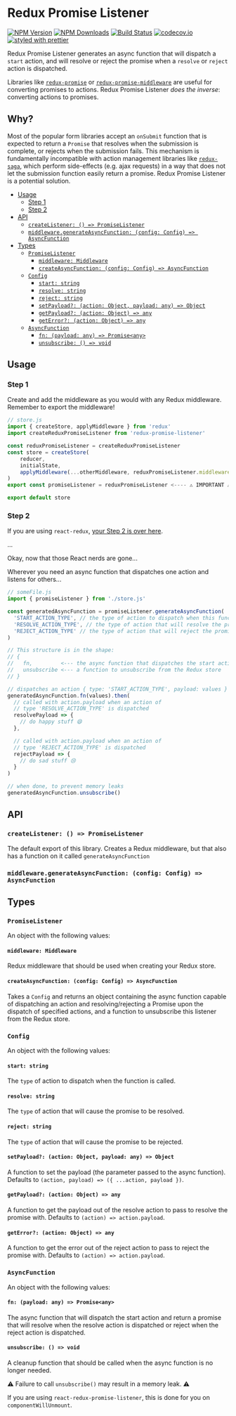 # Redux Promise Listener

[![NPM Version](https://img.shields.io/npm/v/redux-promise-listener.svg?style=flat)](https://www.npmjs.com/package/redux-promise-listener)
[![NPM Downloads](https://img.shields.io/npm/dm/redux-promise-listener.svg?style=flat)](https://npm-stat.com/charts.html?package=redux-promise-listener)
[![Build Status](https://travis-ci.org/erikras/redux-promise-listener.svg?branch=master)](https://travis-ci.org/erikras/redux-promise-listener)
[![codecov.io](https://codecov.io/gh/erikras/redux-promise-listener/branch/master/graph/badge.svg)](https://codecov.io/gh/erikras/redux-promise-listener)
[![styled with prettier](https://img.shields.io/badge/styled_with-prettier-ff69b4.svg)](https://github.com/prettier/prettier)

Redux Promise Listener generates an async function that will dispatch a `start` action, and will resolve or reject the promise when a `resolve` or `reject` action is dispatched.

Libraries like [`redux-promise`](https://github.com/redux-utilities/redux-promise) or [`redux-promise-middleware`](https://github.com/pburtchaell/redux-promise-middleware) are useful for converting promises to actions. Redux Promise Listener _does the inverse_: converting actions to promises.

## Why?

Most of the popular form libraries accept an `onSubmit` function that is expected to return a `Promise` that resolves when the submission is complete, or rejects when the submission fails. This mechanism is fundamentally incompatible with action management libraries like [`redux-saga`](https://redux-saga.js.org), which perform side-effects (e.g. ajax requests) in a way that does not let the submission function easily return a promise. Redux Promise Listener is a potential solution.

<!-- START doctoc generated TOC please keep comment here to allow auto update -->

<!-- DON'T EDIT THIS SECTION, INSTEAD RE-RUN doctoc TO UPDATE -->

<!-- DON'T EDIT THIS SECTION, INSTEAD RE-RUN doctoc TO UPDATE -->

* [Usage](#usage)
  * [Step 1](#step-1)
  * [Step 2](#step-2)
* [API](#api)
  * [`createListener: () => PromiseListener`](#createlistener---promiselistener)
  * [`middleware.generateAsyncFunction: (config: Config) => AsyncFunction`](#middlewaregenerateasyncfunction-config-config--asyncfunction)
* [Types](#types)
  * [`PromiseListener`](#promiselistener)
    * [`middleware: Middleware`](#middleware-middleware)
    * [`createAsyncFunction: (config: Config) => AsyncFunction`](#createasyncfunction-config-config--asyncfunction)
  * [`Config`](#config)
    * [`start: string`](#start-string)
    * [`resolve: string`](#resolve-string)
    * [`reject: string`](#reject-string)
    * [`setPayload?: (action: Object, payload: any) => Object`](#setpayload-action-object-payload-any--object)
    * [`getPayload?: (action: Object) => any`](#getpayload-action-object--any)
    * [`getError?: (action: Object) => any`](#geterror-action-object--any)
  * [`AsyncFunction`](#asyncfunction)
    * [`fn: (payload: any) => Promise<any>`](#fn-payload-any--promiseany)
    * [`unsubscribe: () => void`](#unsubscribe---void)

<!-- END doctoc generated TOC please keep comment here to allow auto update -->

## Usage

### Step 1

Create and add the middleware as you would with any Redux middleware. Remember to export the middleware!

```jsx
// store.js
import { createStore, applyMiddleware } from 'redux'
import createReduxPromiseListener from 'redux-promise-listener'

const reduxPromiseListener = createReduxPromiseListener
const store = createStore(
    reducer,
    initialState,
    applyMiddleware(...otherMiddleware, reduxPromiseListener.middleware)
)
export const promiseListener = reduxPromiseListener <---- ⚠️ IMPORTANT ⚠️

export default store
```

### Step 2

If you are using `react-redux`, [your Step 2 is over here](https://github.com/erikras/react-redux-promise-listener#step-2).

...

Okay, now that those React nerds are gone...

Wherever you need an async function that dispatches one action and listens for others...

```jsx
// someFile.js
import { promiseListener } from './store.js'

const generatedAsyncFunction = promiseListener.generateAsyncFunction(
  'START_ACTION_TYPE', // the type of action to dispatch when this function is called
  'RESOLVE_ACTION_TYPE', // the type of action that will resolve the promise
  'REJECT_ACTION_TYPE' // the type of action that will reject the promise
)

// This structure is in the shape:
// {
//   fn,         <--- the async function that dispatches the start action and returns a Promise
//   unsubscribe <--- a function to unsubscribe from the Redux store
// }

// dispatches an action { type: 'START_ACTION_TYPE', payload: values }
generatedAsyncFunction.fn(values).then(
  // called with action.payload when an action of
  // type 'RESOLVE_ACTION_TYPE' is dispatched
  resolvePayload => {
    // do happy stuff 😄
  },

  // called with action.payload when an action of
  // type 'REJECT_ACTION_TYPE' is dispatched
  rejectPayload => {
    // do sad stuff 😢
  }
)

// when done, to prevent memory leaks
generatedAsyncFunction.unsubscribe()
```

## API

### `createListener: () => PromiseListener`

The default export of this library. Creates a Redux middleware, but that also has a function on it called `generateAsyncFunction`

### `middleware.generateAsyncFunction: (config: Config) => AsyncFunction`

## Types

### `PromiseListener`

An object with the following values:

#### `middleware: Middleware`

Redux middleware that should be used when creating your Redux store.

#### `createAsyncFunction: (config: Config) => AsyncFunction`

Takes a `Config` and returns an object containing the async function capable of dispatching an action and resolving/rejecting a Promise upon the dispatch of specified actions, and a function to unsubscribe this listener from the Redux store.

### `Config`

An object with the following values:

#### `start: string`

The `type` of action to dispatch when the function is called.

#### `resolve: string`

The `type` of action that will cause the promise to be resolved.

#### `reject: string`

The `type` of action that will cause the promise to be rejected.

#### `setPayload?: (action: Object, payload: any) => Object`

A function to set the payload (the parameter passed to the async function). Defaults to `(action, payload) => ({ ...action, payload })`.

#### `getPayload?: (action: Object) => any`

A function to get the payload out of the resolve action to pass to resolve the promise with. Defaults to `(action) => action.payload`.

#### `getError?: (action: Object) => any`

A function to get the error out of the reject action to pass to reject the promise with. Defaults to `(action) => action.payload`.

### `AsyncFunction`

An object with the following values:

#### `fn: (payload: any) => Promise<any>`

The async function that will dispatch the start action and return a promise that will resolve when the resolve action is dispatched or reject when the reject action is dispatched.

#### `unsubscribe: () => void`

A cleanup function that should be called when the async function is no longer needed.

⚠️ Failure to call `unsubscribe()` may result in a memory leak. ⚠️

If you are using `react-redux-promise-listener`, this is done for you on `componentWillUnmount`.
